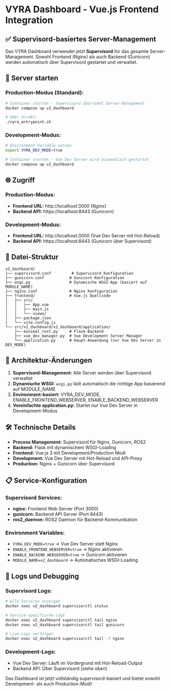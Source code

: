 # VYRA Dashboard - Vue.js Frontend Integration

## ✅ Supervisord-basiertes Server-Management

Das VYRA Dashboard verwendet jetzt **Supervisord** für das gesamte Server-Management. Sowohl Frontend (Nginx) als auch Backend (Gunicorn) werden automatisch über Supervisord gestartet und verwaltet.

## 🚀 Server starten

### Production-Modus (Standard):
```bash
# Container starten - Supervisord übernimmt Server-Management
docker compose up v2_dashboard

# Oder direkt:
./vyra_entrypoint.sh
```

### Development-Modus:
```bash
# Environment-Variable setzen
export VYRA_DEV_MODE=true

# Container starten - Vue Dev Server wird automatisch gestartet
docker compose up v2_dashboard
```

## 🌐 Zugriff

### Production-Modus:
- **Frontend URL:** http://localhost:3000 (Nginx)
- **Backend API:** https://localhost:8443 (Gunicorn)

### Development-Modus:
- **Frontend URL:** http://localhost:3000 (Vue Dev Server mit Hot-Reload)
- **Backend API:** https://localhost:8443 (Gunicorn über Supervisord)

## 📁 Datei-Struktur

```
v2_dashboard/
├── supervisord.conf         # Supervisord Konfiguration
├── gunicorn.conf           # Gunicorn Konfiguration
├── wsgi.py                 # Dynamische WSGI-App (basiert auf MODULE_NAME)
├── nginx.conf              # Nginx Konfiguration
├── frontend/               # Vue.js Quellcode
│   ├── src/
│   │   ├── App.vue
│   │   ├── main.js
│   │   └── views/
│   ├── package.json
│   └── vite.config.js
└── src/v2_dashboard/v2_dashboard/application/
    ├── minimal_rest.py     # Flask-Backend
    ├── vue_dev_manager.py  # Vue Development Server Manager
    └── application.py      # Haupt-Anwendung (nur Vue Dev Server in DEV_MODE)
```

## 🔧 Architektur-Änderungen

1. **Supervisord-Management:** Alle Server werden über Supervisord verwaltet
2. **Dynamische WSGI:** `wsgi.py` lädt automatisch die richtige App basierend auf MODULE_NAME
3. **Environment-basiert:** VYRA_DEV_MODE, ENABLE_FRONTEND_WEBSERVER, ENABLE_BACKEND_WEBSERVER
4. **Vereinfachte application.py:** Startet nur Vue Dev Server in Development-Modus

## 🛠️ Technische Details

- **Process Management:** Supervisord für Nginx, Gunicorn, ROS2
- **Backend:** Flask mit dynamischem WSGI-Loading
- **Frontend:** Vue.js 3 mit Development/Production Modi
- **Development:** Vue Dev Server mit Hot-Reload und API-Proxy
- **Production:** Nginx + Gunicorn über Supervisord

## 📋 Service-Konfiguration

### Supervisord Services:
- **nginx:** Frontend Web Server (Port 3000)
- **gunicorn:** Backend API Server (Port 8443)
- **ros2_daemon:** ROS2 Daemon für Backend-Kommunikation

### Environment Variables:
- `VYRA_DEV_MODE=true` → Vue Dev Server statt Nginx
- `ENABLE_FRONTEND_WEBSERVER=true` → Nginx aktivieren
- `ENABLE_BACKEND_WEBSERVER=true` → Gunicorn aktivieren
- `MODULE_NAME=v2_dashboard` → Automatisches WSGI-Loading

## 📝 Logs und Debugging

### Supervisord Logs:
```bash
# Alle Services anzeigen
docker exec v2_dashboard supervisorctl status

# Service-spezifische Logs
docker exec v2_dashboard supervisorctl tail nginx
docker exec v2_dashboard supervisorctl tail gunicorn

# Live-Logs verfolgen
docker exec v2_dashboard supervisorctl tail -f nginx
```

### Development-Logs:
- Vue Dev Server: Läuft im Vordergrund mit Hot-Reload-Output
- Backend API: Über Supervisord (siehe oben)

Das Dashboard ist jetzt vollständig supervisord-basiert und bietet sowohl Development- als auch Production-Modi!
